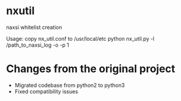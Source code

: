 # nxutil
naxsi whitelist creation

Usage:
copy nx_util.conf to /usr/local/etc
python nx_util.py -l /path_to_naxsi_log -o -p 1

# Changes from the original project
- Migrated codebase from python2 to python3
- Fixed compatibility issues

